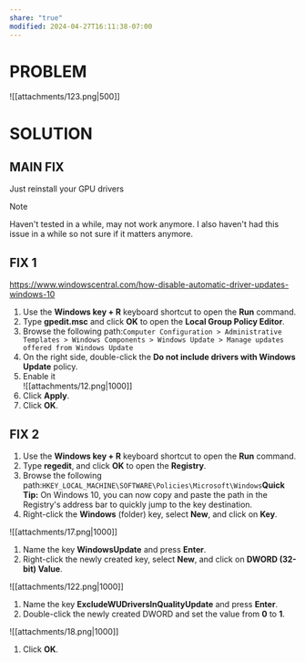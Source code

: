 ```yaml
---
share: "true"
modified: 2024-04-27T16:11:38-07:00
---
```


# PROBLEM

![[attachments/123.png|500]]

# SOLUTION

## MAIN FIX

Just reinstall your GPU drivers

> [!NOTE]  
> Haven't tested in a while, may not work anymore. I also haven't had this issue in a while so not sure if it matters anymore.

## FIX 1

https://www.windowscentral.com/how-disable-automatic-driver-updates-windows-10
1. Use the **Windows key + R** keyboard shortcut to open the **Run** command.
2. Type **gpedit.msc** and click **OK** to open the **Local Group Policy Editor**.
3. Browse the following path:`Computer Configuration > Administrative Templates > Windows Components > Windows Update > Manage updates offered from Windows Update`
4. On the right side, double-click the **Do not include drivers with Windows Update** policy.
5. Enable it  
![[attachments/12.png|1000]]
6. Click **Apply**. 
7. Click **OK**.

## FIX 2

1. Use the **Windows key + R** keyboard shortcut to open the **Run** command.
2. Type **regedit**, and click **OK** to open the **Registry**.
3. Browse the following path:`HKEY_LOCAL_MACHINE\SOFTWARE\Policies\Microsoft\Windows`**Quick Tip:** On Windows 10, you can now copy and paste the path in the Registry's address bar to quickly jump to the key destination.
4. Right-click the **Windows** (folder) key, select **New**, and click on **Key**.

![[attachments/17.png|1000]]

1. Name the key **WindowsUpdate** and press **Enter**.
2. Right-click the newly created key, select **New**, and click on **DWORD (32-bit) Value**.

![[attachments/122.png|1000]]

1. Name the key **ExcludeWUDriversInQualityUpdate** and press **Enter**.
2. Double-click the newly created DWORD and set the value from **0** to **1**.

![[attachments/18.png|1000]]

1. Click **OK**.